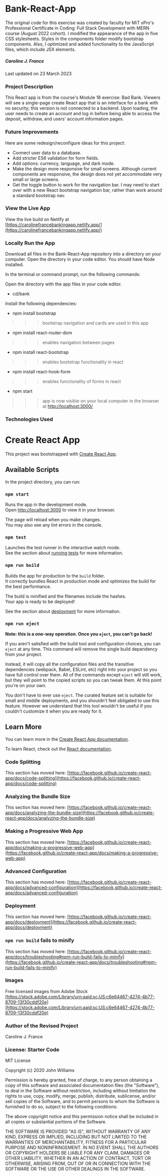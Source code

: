 # Bank-React-App
The original code for this exercise was created by faculty for MiT xPro's Professional Certificate in Coding: Full Stack Development with MERN course (August 2022 cohort). I modified the appearance of the app in five CSS stylesheets. Styles in the components folder modify bootstrap components. Also, I optimized and added functionality to the JavaScript files, which include JSX elements.

##### Caroline J. France
Last updated on 23 March 2023

### Project Description
This React app is from the course's Module 18 exercise: Bad Bank. Viewers will see a single-page create React app that is an interface for a bank with no security; this version is not connected to a backend. Upon loading, the user needs to create an account and log in before being able to access the deposit, withdraw, and users' account information pages.

### Future Improvements
Here are some redesign/reconfigure ideas for this project:
* Connect user data to a database.
* Add stricter ES6 validation for form fields.
* Add options: currency, language, and dark mode.
* Make the design more responsive for small screens. Although current components are responsive, the design does not yet accommodate very small or large screens.
* Get the toggle button to work for the navigation bar. I may need to start over with a new React bootstrap navigation bar, rather than work around a standard bootstrap nav.

### View the Live App
View the live build on Netlify at [https://carolinefrancebankingapp.netlify.app/](https://carolinefrancebankingapp.netlify.app/)

### Locally Run the App
Download all files in the Bank-React-App repository into a directory on your computer. Open the directory in your code editor. You should have Node installed.

In the terminal or command prompt, run the following commands:

Open the directory with the app files in your code editor.
* cd/bank

Install the following dependencies:
*	npm install bootstrap
>>> bootstrap navigation and cards are used in this app

* npm install react-router-dom
>>> enables navigation between pages

* npm install react-bootstrap
>>> enables bootstrap functionality in react

* npm install react-hook-form
>>> enables functionality of forms in react

*	npm start
>>> app is now visible on your local computer in the browser at [http://localhost:3000/](http://localhost:3000/)

### Technologies Used
# Create React App

This project was bootstrapped with [Create React App](https://github.com/facebook/create-react-app).

## Available Scripts

In the project directory, you can run:

### `npm start`

Runs the app in the development mode.\
Open [http://localhost:3000](http://localhost:3000) to view it in your browser.

The page will reload when you make changes.\
You may also see any lint errors in the console.

### `npm test`

Launches the test runner in the interactive watch mode.\
See the section about [running tests](https://facebook.github.io/create-react-app/docs/running-tests) for more information.

### `npm run build`

Builds the app for production to the `build` folder.\
It correctly bundles React in production mode and optimizes the build for the best performance.

The build is minified and the filenames include the hashes.\
Your app is ready to be deployed!

See the section about [deployment](https://facebook.github.io/create-react-app/docs/deployment) for more information.

### `npm run eject`

**Note: this is a one-way operation. Once you `eject`, you can't go back!**

If you aren't satisfied with the build tool and configuration choices, you can `eject` at any time. This command will remove the single build dependency from your project.

Instead, it will copy all the configuration files and the transitive dependencies (webpack, Babel, ESLint, etc) right into your project so you have full control over them. All of the commands except `eject` will still work, but they will point to the copied scripts so you can tweak them. At this point you're on your own.

You don't have to ever use `eject`. The curated feature set is suitable for small and middle deployments, and you shouldn't feel obligated to use this feature. However we understand that this tool wouldn't be useful if you couldn't customize it when you are ready for it.

## Learn More

You can learn more in the [Create React App documentation](https://facebook.github.io/create-react-app/docs/getting-started).

To learn React, check out the [React documentation](https://reactjs.org/).

### Code Splitting

This section has moved here: [https://facebook.github.io/create-react-app/docs/code-splitting](https://facebook.github.io/create-react-app/docs/code-splitting)

### Analyzing the Bundle Size

This section has moved here: [https://facebook.github.io/create-react-app/docs/analyzing-the-bundle-size](https://facebook.github.io/create-react-app/docs/analyzing-the-bundle-size)

### Making a Progressive Web App

This section has moved here: [https://facebook.github.io/create-react-app/docs/making-a-progressive-web-app](https://facebook.github.io/create-react-app/docs/making-a-progressive-web-app)

### Advanced Configuration

This section has moved here: [https://facebook.github.io/create-react-app/docs/advanced-configuration](https://facebook.github.io/create-react-app/docs/advanced-configuration)

### Deployment

This section has moved here: [https://facebook.github.io/create-react-app/docs/deployment](https://facebook.github.io/create-react-app/docs/deployment)

### `npm run build` fails to minify

This section has moved here: [https://facebook.github.io/create-react-app/docs/troubleshooting#npm-run-build-fails-to-minify](https://facebook.github.io/create-react-app/docs/troubleshooting#npm-run-build-fails-to-minify)

### Images
Free licensed images from Adobe Stock [https://stock.adobe.com/Library/urn:aaid:sc:US:c6e64467-4274-4b77-8709-13f30cddf20e](https://stock.adobe.com/Library/urn:aaid:sc:US:c6e64467-4274-4b77-8709-13f30cddf20e)

### Author of the Revised Project
Caroline J. France

### License: Starter Code
MIT License

Copyright (c) 2020 John Williams

Permission is hereby granted, free of charge, to any person obtaining a copy
of this software and associated documentation files (the "Software"), to deal
in the Software without restriction, including without limitation the rights
to use, copy, modify, merge, publish, distribute, sublicense, and/or sell
copies of the Software, and to permit persons to whom the Software is
furnished to do so, subject to the following conditions:

The above copyright notice and this permission notice shall be included in all
copies or substantial portions of the Software.

THE SOFTWARE IS PROVIDED "AS IS", WITHOUT WARRANTY OF ANY KIND, EXPRESS OR IMPLIED, INCLUDING BUT NOT LIMITED TO THE WARRANTIES OF MERCHANTABILITY, FITNESS FOR A PARTICULAR PURPOSE AND NONINFRINGEMENT. IN NO EVENT SHALL THE
AUTHORS OR COPYRIGHT HOLDERS BE LIABLE FOR ANY CLAIM, DAMAGES OR OTHER LIABILITY, WHETHER IN AN ACTION OF CONTRACT, TORT OR OTHERWISE, ARISING FROM, OUT OF OR IN CONNECTION WITH THE SOFTWARE OR THE USE OR OTHER DEALINGS IN THE SOFTWARE.